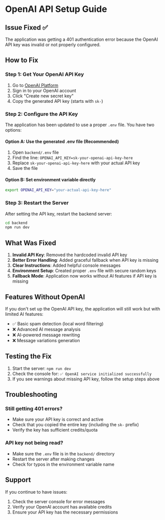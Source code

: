 # OpenAI API Setup Guide

## Issue Fixed ✅

The application was getting a 401 authentication error because the OpenAI API key was invalid or not properly configured.

## How to Fix

### Step 1: Get Your OpenAI API Key

1. Go to [OpenAI Platform](https://platform.openai.com/api-keys)
2. Sign in to your OpenAI account
3. Click "Create new secret key"
4. Copy the generated API key (starts with `sk-`)

### Step 2: Configure the API Key

The application has been updated to use a proper `.env` file. You have two options:

#### Option A: Use the generated .env file (Recommended)
1. Open `backend/.env` file
2. Find the line: `OPENAI_API_KEY=sk-your-openai-api-key-here`
3. Replace `sk-your-openai-api-key-here` with your actual API key
4. Save the file

#### Option B: Set environment variable directly
```bash
export OPENAI_API_KEY="your-actual-api-key-here"
```

### Step 3: Restart the Server

After setting the API key, restart the backend server:

```bash
cd backend
npm run dev
```

## What Was Fixed

1. **Invalid API Key**: Removed the hardcoded invalid API key
2. **Better Error Handling**: Added graceful fallback when API key is missing
3. **Clear Instructions**: Added helpful console messages
4. **Environment Setup**: Created proper `.env` file with secure random keys
5. **Fallback Mode**: Application now works without AI features if API key is missing

## Features Without OpenAI

If you don't set up the OpenAI API key, the application will still work but with limited AI features:
- ✅ Basic spam detection (local word filtering)
- ❌ Advanced AI message analysis
- ❌ AI-powered message rewriting
- ❌ Message variations generation

## Testing the Fix

1. Start the server: `npm run dev`
2. Check the console for: `✅ OpenAI service initialized successfully`
3. If you see warnings about missing API key, follow the setup steps above

## Troubleshooting

### Still getting 401 errors?
- Make sure your API key is correct and active
- Check that you copied the entire key (including the `sk-` prefix)
- Verify the key has sufficient credits/quota

### API key not being read?
- Make sure the `.env` file is in the `backend/` directory
- Restart the server after making changes
- Check for typos in the environment variable name

## Support

If you continue to have issues:
1. Check the server console for error messages
2. Verify your OpenAI account has available credits
3. Ensure your API key has the necessary permissions
